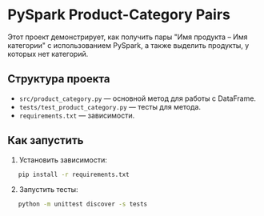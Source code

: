 # PySpark Product-Category Pairs

Этот проект демонстрирует, как получить пары "Имя продукта – Имя категории" с использованием PySpark, а также выделить продукты, у которых нет категорий.

## Структура проекта

- `src/product_category.py` — основной метод для работы с DataFrame.
- `tests/test_product_category.py` — тесты для метода.
- `requirements.txt` — зависимости.

## Как запустить

1. Установить зависимости:
```bash
   pip install -r requirements.txt
   ```

2. Запустить тесты:

```bash
   python -m unittest discover -s tests
   ```

